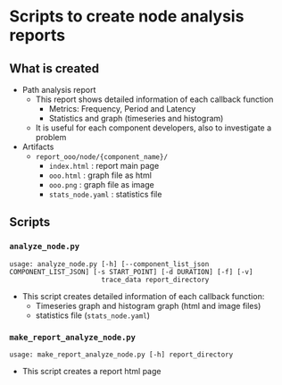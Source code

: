 # Scripts to create node analysis reports

## What is created

- Path analysis report
  - This report shows detailed information of each callback function
    - Metrics: Frequency, Period and Latency
    - Statistics and graph (timeseries and histogram)
  - It is useful for each component developers, also to investigate a problem
- Artifacts
  - `report_ooo/node/{component_name}/`
    - `index.html` : report main page
    - `ooo.html` : graph file as html
    - `ooo.png` : graph file as image
    - `stats_node.yaml` : statistics file

## Scripts

### `analyze_node.py`

```sh:usage
usage: analyze_node.py [-h] [--component_list_json COMPONENT_LIST_JSON] [-s START_POINT] [-d DURATION] [-f] [-v]
                       trace_data report_directory

```

- This script creates detailed information of each callback function:
  - Timeseries graph and histogram graph (html and image files)
  - statistics file (`stats_node.yaml`)

### `make_report_analyze_node.py`

```sh:usage
usage: make_report_analyze_node.py [-h] report_directory
```

- This script creates a report html page
